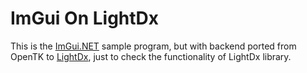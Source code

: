 # ImGui On LightDx

This is the [ImGui.NET](https://github.com/mellinoe/ImGui.NET) sample program, but with backend ported from OpenTK to [LightDx](https://github.com/acaly/LightDX),
just to check the functionality of LightDx library.
